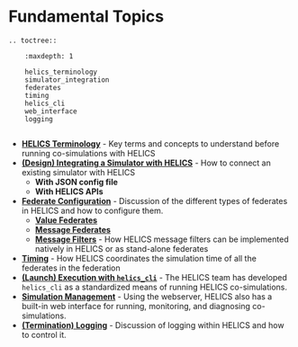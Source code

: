 # Fundamental Topics

```eval_rst
.. toctree::

    :maxdepth: 1

    helics_terminology
    simulator_integration
    federates
    timing
    helics_cli
    web_interface
    logging
	

```

- [**HELICS Terminology**](./helics_terminology) - Key terms and concepts to understand before running co-simulations with HELICS
- [**(Design) Integrating a Simulator with HELICS**](./simulator_integration.md) - How to connect an existing simulator with HELICS
	- **With JSON config file**
	- **With HELICS APIs**
- [**Federate Configuration**](./federates.md) - Discussion of the different types of federates in HELICS and how to configure them.
	- [**Value Federates**](./value_federates.md)
	- [**Message Federates**](./message_federates.md)
	- [**Message Filters**](./filters) - How HELICS message filters can be implemented natively in HELICS or as stand-alone federates
- [**Timing**](./timing.md) - How HELICS coordinates the simulation time of all the federates in the federation
- [**(Launch) Execution with `helics_cli`**](./helics_cli.md) - The HELICS team has developed `helics_cli` as a standardized means of running HELICS co-simulations.
- [**Simulation Management**](./web_interface.md) - Using the webserver, HELICS also has a built-in web interface for running, monitoring, and diagnosing co-simulations.
- [**(Termination) Logging**](./logging.md) - Discussion of logging within HELICS and how to control it.

